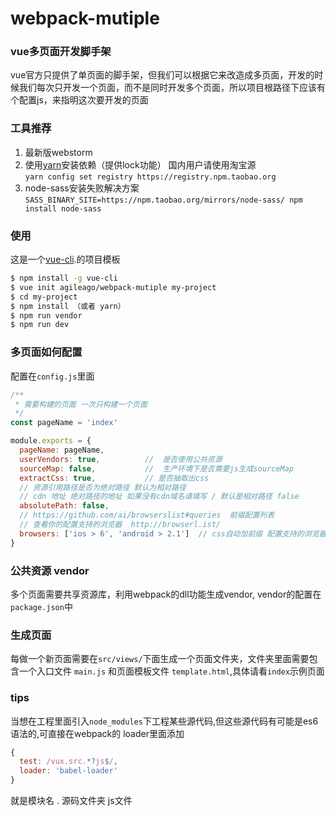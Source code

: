 # webpack-mutiple
### vue多页面开发脚手架

vue官方只提供了单页面的脚手架，但我们可以根据它来改造成多页面，开发的时候我们每次只开发一个页面，而不是同时开发多个页面，所以项目根路径下应该有个配置js，来指明这次要开发的页面

### 工具推荐
1. 最新版webstorm
2. 使用[yarn](https://yarnpkg.com/)安装依赖（提供lock功能） 国内用户请使用淘宝源   
`yarn config set registry https://registry.npm.taobao.org`    
3. node-sass安装失败解决方案
`SASS_BINARY_SITE=https://npm.taobao.org/mirrors/node-sass/ npm install node-sass`

### 使用

这是一个[vue-cli](https://github.com/vuejs/vue-cli).的项目模板

``` bash
$ npm install -g vue-cli
$ vue init agileago/webpack-mutiple my-project
$ cd my-project
$ npm install （或者 yarn）
$ npm run vendor
$ npm run dev
```

### 多页面如何配置

配置在`config.js`里面    


``` javascript
/**
 * 需要构建的页面 一次只构建一个页面
 */
const pageName = 'index'

module.exports = {
  pageName: pageName,
  userVendors: true,          //  是否使用公共资源
  sourceMap: false,           //  生产环境下是否需要js生成sourceMap
  extractCss: true,           // 是否抽取出css
  // 资源引用路径是否为绝对路径 默认为相对路径
  // cdn 地址 绝对路径的地址 如果没有cdn域名请填写 / 默认是相对路径 false
  absolutePath: false,
  // https://github.com/ai/browserslist#queries  前缀配置列表
  // 查看你的配置支持的浏览器  http://browserl.ist/
  browsers: ['ios > 6', 'android > 2.1']  // css自动加前缀 配置支持的浏览器
}
```

### 公共资源 vendor
多个页面需要共享资源库，利用webpack的dll功能生成vendor, vendor的配置在 `package.json`中

### 生成页面
每做一个新页面需要在`src/views/`下面生成一个页面文件夹，文件夹里面需要包含一个入口文件 `main.js` 和页面模板文件 `template.html`,具体请看`index`示例页面

### tips

当想在工程里面引入`node_modules`下工程某些源代码,但这些源代码有可能是es6语法的,可直接在webpack的
loader里面添加
```javascript
{
  test: /vux.src.*?js$/,
  loader: 'babel-loader'
}
```
就是模块名 . 源码文件夹 js文件
